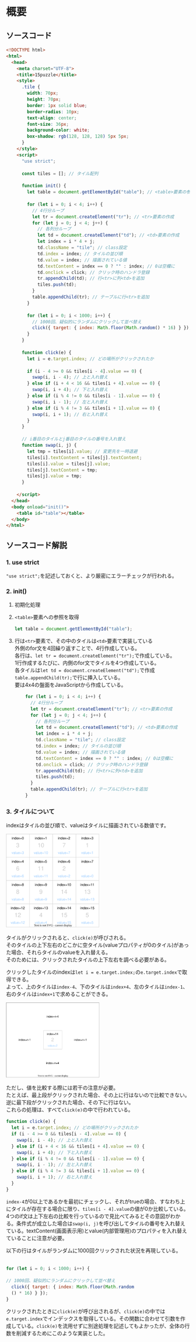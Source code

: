 # 概要

## ソースコード

```html
<!DOCTYPE html>
<html>
  <head>
    <meta charset="UTF-8">
    <title>15puzzle</title>
    <style>
      .tile {
        width: 70px;
        height: 70px;
        border: 1px solid blue;
        border-radius: 10px;
        text-align: center;
        font-size: 36px;
        background-color: white;
        box-shadow: rgb(128, 128, 128) 5px 5px;
      }
    </style>
    <script>
      "use strict";

      const tiles = []; // タイル配列

      function init() {
        let table = document.getElementById("table"); // <table>要素の参照

        for (let i = 0; i < 4; i++) {
          // 4行分ループ
          let tr = document.createElement("tr"); // <tr>要素の作成
          for (let j = 0; j < 4; j++) {
            // 各列分ループ
            let td = document.createElement("td"); // <td>要素の作成
            let index = i * 4 + j;
            td.className = "tile"; // class設定
            td.index = index; // タイルの並び順
            td.value = index; // 描画されている値
            td.textContent = index == 0 ? "" : index; // 0は空欄に
            td.onclick = click; // クリック時のハンドラ登録
            tr.appendChild(td); // 行<tr>に列<td>を追加
            tiles.push(td);
          }
          table.appendChild(tr); // テーブルに行<tr>を追加
        }

        for (let i = 0; i < 1000; i++) {
          // 1000回、疑似的にランダムにクリックして並べ替え
          click({ target: { index: Math.floor(Math.random() * 16) } });
        }
      }

      function click(e) {
        let i = e.target.index; // どの場所がクリックされたか

        if (i - 4 >= 0 && tiles[i - 4].value == 0) {
          swap(i, i - 4); // 上と入れ替え
        } else if (i + 4 < 16 && tiles[i + 4].value == 0) {
          swap(i, i + 4); // 下と入れ替え
        } else if (i % 4 != 0 && tiles[i - 1].value == 0) {
          swap(i, i - 1); // 左と入れ替え
        } else if (i % 4 != 3 && tiles[i + 1].value == 0) {
          swap(i, i + 1); // 右と入れ替え
        }
      }

      // i番目のタイルとj番目のタイルの番号を入れ替え
      function swap(i, j) {
        let tmp = tiles[i].value; // 変更先を一時退避
        tiles[i].textContent = tiles[j].textContent;
        tiles[i].value = tiles[j].value;
        tiles[j].textContent = tmp;
        tiles[j].value = tmp;
      }

    </script>
  </head>
  <body onload="init()">
    <table id="table"></table>
  </body>
</html>

```

## ソースコード解説

### 1. use strict

`"use strict";`を記述しておくと、より厳密にエラーチェックが行われる。

### 2. init()

1. 初期化処理
1. `<table>`要素への参照を取得

    ```javascript
    let table = document.getElementById("table");
    ```

1. 行は`<tr>`要素で、その中のタイルは`<td>`要素で実装している  
   外側のfor文を4回繰り返すことで、4行作成している。  
   各行は、`let tr = document.createElement("tr");`で作成している。  
   1行作成するたびに、内側のfor文でタイルを4つ作成している。  
   各タイルは`let td = document.createElement("td");`で作成  
   `table.appendChild(tr);`で行に挿入している。  
   要は4x4の盤面をJavaScriptから作成している。  

    ```javascript
        for (let i = 0; i < 4; i++) {
          // 4行分ループ
          let tr = document.createElement("tr"); // <tr>要素の作成
          for (let j = 0; j < 4; j++) {
            // 各列分ループ
            let td = document.createElement("td"); // <td>要素の作成
            let index = i * 4 + j;
            td.className = "tile"; // class設定
            td.index = index; // タイルの並び順
            td.value = index; // 描画されている値
            td.textContent = index == 0 ? "" : index; // 0は空欄に
            td.onclick = click; // クリック時のハンドラ登録
            tr.appendChild(td); // 行<tr>に列<td>を追加
            tiles.push(td);
          }
          table.appendChild(tr); // テーブルに行<tr>を追加
        }
    ```

### 3. タイルについて

indexはタイルの並び順で、valueはタイルに描画されている数値です。

<img width="256" src="./image/001.drawio.svg">

タイルがクリックされると、`click(e)`が呼びされる。  
そのタイルの上下左右のどこかに空タイル(valueプロパティが0のタイル)があった場合、それらタイルのvalueを入れ替える。  
そのためには、クリックされたタイルの上下左右を調べる必要がある。  

クリックしたタイルのindexは`let i = e.target.index;`の`e.target.index`で取得できる。  
よって、上のタイルは`index-4`、下のタイルは`index+4`、左のタイルは`index-1`、右のタイルは`index+1`で求めることができる。

<img width="256" src="./image/002.drawio.svg">

ただし、値を比較する際には若干の注意が必要。  
たとえば、最上段がクリックされた場合、その上に行はないので比較できない。逆に最下段がクリックされた場合、その下に行はない。  
これらの処理は、すべて`click(e)`の中で行われている。  

```javascript
function click(e) {
  let i = e.target.index; // どの場所がクリックされたか
  if (i - 4 >= 0 && tiles[i - 4].value == 0) {
    swap(i, i - 4); // 上と入れ替え
  } else if (i + 4 < 16 && tiles[i + 4].value == 0) {
    swap(i, i + 4); // 下と入れ替え
  } else if (i % 4 != 0 && tiles[i - 1].value == 0) {
    swap(i, i - 1); // 左と入れ替え
  } else if (i % 4 != 3 && tiles[i + 1].value == 0) {
    swap(i, i + 1); // 右と入れ替え
  }
}
```

`index-4`が0以上であるかを最初にチェックし、それがtrueの場合、すなわち上にタイルが存在する場合に限り、`tiles[i - 4].value`の値が0か比較している。  
4つのif文は上下左右の比較を行っているので見比べてみるとその意図がわかる。条件式が成立した場合は`swap(i, j)`を呼び出してタイルの番号を入れ替えている。textContent(画面表示用)とvalue(内部管理用)のプロパティを入れ替えていることに注意が必要。  

以下の行はタイルがランダムに1000回クリックされた状況を再現している。  

```javascript

for (let i = 0; i < 1000; i++) {

// 1000回、疑似的にランダムにクリックして並べ替え
  click({ target: { index: Math.floor(Math.random
  () * 16) } });
}
```

クリックされたときに`click(e)`が呼び出されるが、`click(e)`の中では`e.target.index`でインデックスを取得している。その関数に合わせて引数を作成している。`click(e)`を流用せずに別途処理を記述してもよかったが、全体の行数を削減するためにこのような実装とした。
